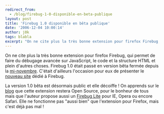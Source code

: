 ```yaml
---
redirect_from:
  - /blog/firebug-1-0-disponible-en-beta-publique
layout: post
title: 'Firebug 1.0 disponible en bêta publique'
date: '2006-12-04 10:00:14'
author: j0k
tags: blabla
excerpt: "On ne cite plus la très bonne extension pour firefox Firebug, qui permet de faire du débugage avancée sur JavaScript, le code et la structure HTML et plein d'autres choses.     \nFirebug 1.0 était passé en version bêta fermée depuis la [mi-novembre](http://www.j0k3r.net/news-firebug-1-0-bientot-disponible-1605.html). C'était d'ailleurs l'occasion pour eux      …"
---
```


On ne cite plus la très bonne extension pour firefox Firebug, qui permet de faire du débugage avancée sur JavaScript, le code et la structure HTML et plein d'autres choses.
Firebug 1.0 était passé en version bêta fermée depuis la [mi-novembre](http://www.j0k3r.net/news-firebug-1-0-bientot-disponible-1605.html). C'était d'ailleurs l'occasion pour eux de présenter le [nouveau site](http://www.getfirebug.com/) dédié à Firebug.

La version 1.0 bêta est désormais public et elle décoiffe ! On apprends sur le [blog](http://www.getfirebug.com/blog/?p=7) que cette extension restera Open Source, pour le bonheur de tous mais que l'auteur propose aussi un [Firebug Lite](http://www.getfirebug.com/lite.html) pour IE, Opera ou encore Safari. Elle ne fonctionne pas &quot;aussi bien&quot; que l'extension pour Firefox, mais c'est déjà pas mal !
